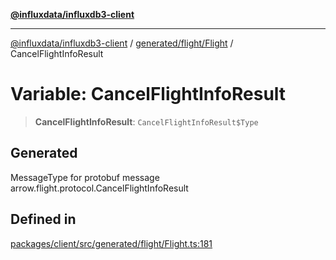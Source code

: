 [**@influxdata/influxdb3-client**](../../../../index.md)

***

[@influxdata/influxdb3-client](../../../../modules.md) / [generated/flight/Flight](../index.md) / CancelFlightInfoResult

# Variable: CancelFlightInfoResult

> **CancelFlightInfoResult**: `CancelFlightInfoResult$Type`

## Generated

MessageType for protobuf message arrow.flight.protocol.CancelFlightInfoResult

## Defined in

[packages/client/src/generated/flight/Flight.ts:181](https://github.com/InfluxCommunity/influxdb3-js/blob/6328be2232de5032f7226e569b6b0154d8900f73/packages/client/src/generated/flight/Flight.ts#L181)
